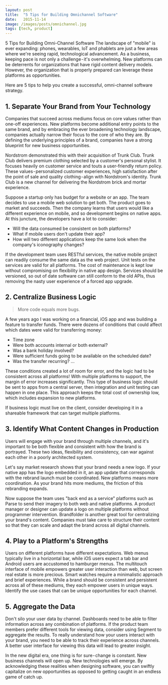 ```yaml
---
layout: post
title:  "5 Tips for Building Omnichannel Software"
date:   2015-11-14
image: /images/posts/omnichannel.jpg
tags: [tech, product]
---
```


5 Tips for Building Omni-Channel Software
The landscape of "mobile" is ever expanding: phones, wearables, IoT and phablets are just a few areas where we're seeing rapid, technological advancement. As a business, keeping pace is not only a challenge - it's overwhelming. New platforms can be deterrents for organizations that have rigid content delivery models. However, the organization that is properly prepared can leverage these platforms as opportunities.

Here are 5 tips to help you create a successful, omni-channel software strategy.
<!--more-->

## 1. Separate Your Brand from Your Technology
Companies that succeed across mediums focus on core values rather than one-off experiences. New platforms become additional entry points to the same brand, and by embracing the ever broadening technology landscape, companies actually narrow their focus to the core of who they are. By defining the underlying principles of a brand, companies have a strong blueprint for new business opportunities.

Nordstrom demonstrated this with their acquisition of Trunk Club. Trunk Club delivers premium clothing selected by a customer's personal stylist. It focuses heavily on customer service and touts a user-friendly return policy. These values - personalized customer experiences, high satisfaction after the point of sale and quality clothing - align with Nordstrom's identity. Trunk Club is a new channel for delivering the Nordstrom brick and mortar experience.

Suppose a startup only has budget for a website or an app. The team decides to use a mobile web solution to get both. The product goes to market and succeeds. Then the company learns that users would like a different experience on mobile, and so development begins on native apps. At this juncture, the developers have a lot to consider:
* Will the data consumed be consistent on both platforms?
* What if mobile users don't update their app?
* How will two different applications keep the same look when the company's iconography changes?

If the development team uses RESTful services, the native mobile project can readily consume the same data as the web project. Unit tests on the services are valid for all platforms. The cost of maintenance is kept low without compromising on flexibility in native app design. Services should be versioned, so out of date software can still conform to the old APIs, thus removing the nasty user experience of a forced app upgrade.

## 2. Centralize Business Logic
> More code equals more bugs.

A few years ago I was working on a financial, iOS app and was building a feature to transfer funds. There were dozens of conditions that could affect which dates were valid for transferring money:
* Time zone
* Were both accounts internal or both external?
* Was a bank holiday involved?
* Were sufficient funds going to be available on the scheduled date?
* Was the transfer recurring?
…

These conditions created a lot of room for error, and the logic had to be consistent across all platforms! With multiple platforms to support, the margin of error increases significantly. This type of business logic should be sent to apps from a central server, then integration and unit testing can happen in one place. This approach keeps the total cost of ownership low, which includes expansion to new platforms.

If business logic must live on the client, consider developing it in a shareable framework that can target multiple platforms.

## 3. Identify What Content Changes in Production
Users will engage with your brand through multiple channels, and it's important to be both flexible and consistent with how the brand is portrayed. These two ideas, flexibility and consistency, can war against each other in a poorly architected system.

Let's say market research shows that your brand needs a new logo. If your native app has the logo embedded in it, an app update that corresponds with the rebrand launch must be coordinated. New platforms means more coordination. As your brand hits more mediums, the friction of this rebranding expands.

Now suppose the team uses "back end as a service" platforms such as Parse to send their imagery to both web and native platforms. A product manager or designer can update a logo on multiple platforms without programmer intervention. Brandfolder is another great tool for centralizing your brand's content. Companies must take care to structure their content so that they can scale and adapt the brand across all digital channels.

## 4. Play to a Platform's Strengths
Users on different platforms have different expectations. Web menus typically live in a horizontal bar, while iOS users expect a tab bar and Android users are accustomed to hamburger menus. The multitouch interface of mobile empowers greater user interaction than web, but screen real estate is more precious. Smart watches require a minimalistic approach and brief experiences. While a brand should be consistent and persistent across all of these mediums, they each empower users in unique ways. Identify the use cases that can be unique opportunities for each channel.

## 5. Aggregate the Data
Don't silo your user data by channel. Dashboards need to be able to filter information across any combination of platforms. If the product team members prefer different tools for viewing data, consider using Segment to aggregate the results. To really understand how your users interact with your brand, you need to be able to track their experience across channels. A better user interface for viewing this data will lead to greater insight.

In the new digital era, one thing is for sure - change is constant. New business channels will open up. New technologies will emerge. By acknowledging these realities when designing software, you can swiftly capitalize on new opportunities as opposed to getting caught in an endless game of catch up.
